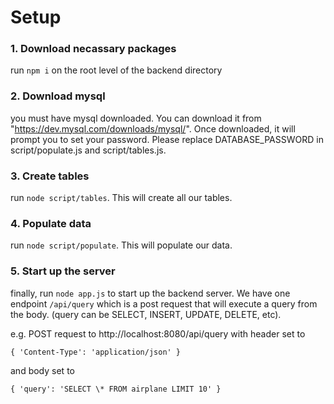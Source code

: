 <!-- @format -->

# Setup

### 1. Download necassary packages

run `npm i` on the root level of the backend directory

### 2. Download mysql

you must have mysql downloaded. You can download it from "https://dev.mysql.com/downloads/mysql/". Once downloaded, it will prompt you to set your password. Please replace DATABASE_PASSWORD in script/populate.js and script/tables.js.

### 3. Create tables

run `node script/tables`. This will create all our tables.

### 4. Populate data

run `node script/populate`. This will populate our data.

### 5. Start up the server

finally, run `node app.js` to start up the backend server. We have one endpoint `/api/query` which is a post request that will execute a query from the body. (query can be SELECT, INSERT, UPDATE, DELETE, etc).

e.g. POST request to http://localhost:8080/api/query with header set to 
```
{ 'Content-Type': 'application/json' }
```
and body set to 
```
{ 'query': 'SELECT \* FROM airplane LIMIT 10' }
```
